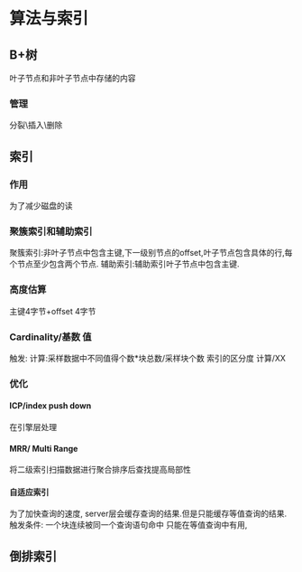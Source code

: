 # 算法与索引

## B+树
叶子节点和非叶子节点中存储的内容

### 管理
分裂\插入\删除

## 索引

### 作用
为了减少磁盘的读
### 聚簇索引和辅助索引
聚簇索引:非叶子节点中包含主键,下一级别节点的offset,叶子节点包含具体的行,每个节点至少包含两个节点.
辅助索引:辅助索引叶子节点中包含主键.
### 高度估算
主键4字节+offset 4字节
### Cardinality/基数 值
触发:
计算:采样数据中不同值得个数*块总数/采样块个数
索引的区分度
计算/XX
### 优化
#### ICP/index push down
在引擎层处理
#### MRR/ Multi Range
将二级索引扫描数据进行聚合排序后查找提高局部性

#### 自适应索引
为了加快查询的速度, server层会缓存查询的结果.但是只能缓存等值查询的结果.
触发条件:
一个块连续被同一个查询语句命中
只能在等值查询中有用,

## 倒排索引